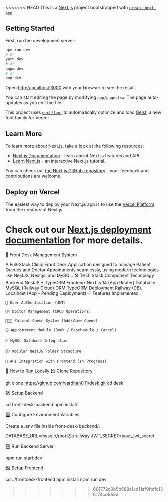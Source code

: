 <<<<<<< HEAD
This is a [Next.js](https://nextjs.org) project bootstrapped with [`create-next-app`](https://nextjs.org/docs/app/api-reference/cli/create-next-app).

## Getting Started

First, run the development server:

```bash
npm run dev
# or
yarn dev
# or
pnpm dev
# or
bun dev
```

Open [http://localhost:3000](http://localhost:3000) with your browser to see the result.

You can start editing the page by modifying `app/page.tsx`. The page auto-updates as you edit the file.

This project uses [`next/font`](https://nextjs.org/docs/app/building-your-application/optimizing/fonts) to automatically optimize and load [Geist](https://vercel.com/font), a new font family for Vercel.

## Learn More

To learn more about Next.js, take a look at the following resources:

- [Next.js Documentation](https://nextjs.org/docs) - learn about Next.js features and API.
- [Learn Next.js](https://nextjs.org/learn) - an interactive Next.js tutorial.

You can check out [the Next.js GitHub repository](https://github.com/vercel/next.js) - your feedback and contributions are welcome!

## Deploy on Vercel

The easiest way to deploy your Next.js app is to use the [Vercel Platform](https://vercel.com/new?utm_medium=default-template&filter=next.js&utm_source=create-next-app&utm_campaign=create-next-app-readme) from the creators of Next.js.

Check out our [Next.js deployment documentation](https://nextjs.org/docs/app/building-your-application/deploying) for more details.
=======
🏥 Front Desk Management System

A Full-Stack Clinic Front Desk Application designed to manage Patient Queues and Doctor Appointments seamlessly, using modern technologies like NestJS, Next.js, and MySQL.
🛠️ Tech Stack
Component	Technology
Backend	NestJS + TypeORM
Frontend	Next.js 14 (App Router)
Database	MySQL (Railway Cloud)
ORM	TypeORM
Deployment	Railway (DB), Localhost (App - Pending Deployment)
✅ Features Implemented

    🔐 User Authentication (JWT)

    👨‍⚕️ Doctor Management (CRUD Operations)

    🧑‍🤝‍🧑 Patient Queue System (Add/View Queue)

    🗓️ Appointment Module (Book / Reschedule / Cancel)

    🗄️ MySQL Database Integration

    📦 Modular NestJS Folder Structure

    🔄 API Integration with Frontend (In Progress)

🚀 How to Run Locally
1️⃣ Clone Repository

git clone https://github.com/vardhan011/desk.git
cd desk

2️⃣ Setup Backend

cd front-desk-backend
npm install

3️⃣ Configure Environment Variables

Create a .env file inside front-desk-backend/:

DATABASE_URL=mysql://root:<password>@<host>:<port>/railway
JWT_SECRET=your_jwt_secret

4️⃣ Run Backend Server

npm run start:dev

5️⃣ Setup Frontend

cd ../frontdesk-frontend
npm install
npm run dev


>>>>>>> 661772c0b5b588a1cd11af9fbffc136174cd9e3d
